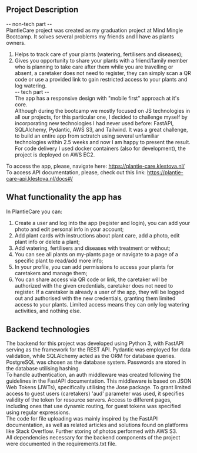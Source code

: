 ## Project Description
-- non-tech part --  
PlantieCare project was created as my graduation project at Mind Mingle Bootcamp. It solves several problems my friends and I have as plants owners.  

1. Helps to track care of your plants (watering, fertilisers and diseases);  
2. Gives you opportunity to share your plants with a friend/family member who is planning to take care after them while you are travelling or absent, a caretaker does not need to register, they can simply scan a QR code or use a provided link to gain restricted access to your plants and log watering.  
-- tech part --  
The app has a responsive design with "mobile first" approach at it's core.  
Although during the bootcamp we mostly focused on JS technologies in all our projects, for this particular one, I decided to challenge myself by incorporating new technologies I had never used before: FastAPI, SQLAlchemy, Pydantic, AWS S3, and Tailwind. It was a great challenge, to build an entire app from sctratch using several unfamiliar technologies within 2.5 weeks and now I am happy to present the result. For code delivery I used docker containers (also for development), the project is deployed on AWS EC2.

To access the app, please, navigate here: https://plantie-care.klestova.nl/  
To access API documentation, please, check out this link: https://plantie-care-api.klestova.nl/docs#/  

## What functionality the app has
In PlantieCare you can:  

1. Create a user and log into the app (register and login), you can add your photo and edit personal info in your account;  
2. Add plant cards with instructions about plant care, add a photo, edit plant info or delete a plant;  
3. Add watering, fertilisers and diseases with treatment or without;  
4. You can see all plants on my-plants page or navigate to a page of a specific plant to read/add more info;  
5. In your profile, you can add permissions to access your plants for caretakers and manage them;  
6. You can share access via QR code or link, the caretaker will be authorized with the given credentials, caretaker does not need to register. If a caretaker is already a user of the app, they will be logged out and authorised with the new credentials, granting them limited access to your plants. Limited access means they can only log watering activities, and nothing else.  

## Backend technologies
The backend for this project was developed using Python 3, with FastAPI serving as the framework for the REST API. Pydantic was employed for data validation, while SQLAlchemy acted as the ORM for database queries. PostgreSQL was chosen as the database system. Passwords are stored in the database utilising hashing.   
To handle authentication, an auth middleware was created following the guidelines in the FastAPI documentation. This middleware is based on JSON Web Tokens (JWTs), specifically utilising the Jose package. To grant limited access to guest users (caretakers) 'aud' parameter was used, it specifies validity of the token for resource servers. Access to different pages, including ones that use dynamic routing, for guest tokens was specified using regular expressions.  
The code for file uploading was mainly inspired by the FastAPI documentation, as well as related articles and solutions found on platforms like Stack Overflow. Further storing of photos performed with AWS S3.  
All dependencies necessary for the backend components of the project were documented in the requirements.txt file.  
